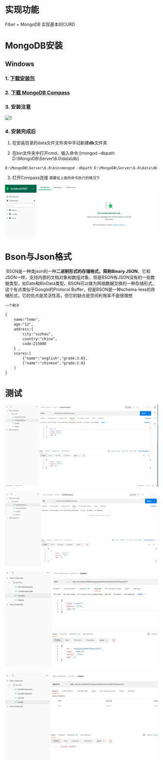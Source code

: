 # 实现功能

Fiber + MongoDB 实现基本的CURD



# MongoDB安装

## Windows

### 1. [下载安装包](https://www.mongodb.com/try/download/community)

### 2. [下载 MongoDB Compass]( https://www.mongodb.com/download-center/compass)

### 3. 安装注意

![1](https://img-blog.csdnimg.cn/20200405141917239.png?x-oss-process=image/watermark,type_ZmFuZ3poZW5naGVpdGk,shadow_10,text_aHR0cHM6Ly9ibG9nLmNzZG4ubmV0L3dlaXhpbl80MTQ2NjU3NQ==,size_16,color_FFFFFF,t_70)

### 4. 安装完成后

1. 在安装目录的data文件文件夹中手动新建**db**文件夹

2. 在bin文件夹中打开cmd，输入命令:[mongod -dbpath D:\MongoDB\Server\6.0\data\db]

```
D:\MongoDB\Server\6.0\bin>mongod -dbpath D:\MongoDB\Server\6.0\data\db
```

3. 打开Compass连接 `需要在上面的命令执行的情况下`

![image-20230104114845839](readme.assets/image-20230104114845839.png)



# Bson与Json格式

​	BSON是一种类json的一种**二进制形式的存储格式，简称Binary JSON**，它和JSON一样，支持内嵌的文档对象和数组对象，但是BSON有JSON没有的一些数据类型，如Date和BinData类型。
​	BSON可以做为网络数据交换的一种存储形式，这个有点类似于Google的Protocol Buffer，但是BSON是一种schema-less的存储形式，它的优点是灵活性高，但它的缺点是空间利用率不是很理想

`一个例子`

```
{
    name:"lemo",
    age:"12",
    address:{
        city:"suzhou",
        country:"china",
        code:215000
    } ,
    scores:[
        {"name":"english","grade:3.0},
        {"name":"chinese","grade:2.0}
    ]
}
```

# 测试

![image-20230104154533765](readme.assets/image-20230104154533765.png)

![image-20230104154554229](readme.assets/image-20230104154554229.png)

![image-20230104154608379](readme.assets/image-20230104154608379.png)

![image-20230104154621266](readme.assets/image-20230104154621266.png)